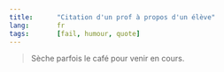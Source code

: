 ```yaml
---
title:      "Citation d'un prof à propos d'un élève"
lang:       fr
tags:       [fail, humour, quote]
---
```


> Sèche parfois le café pour venir en cours.

